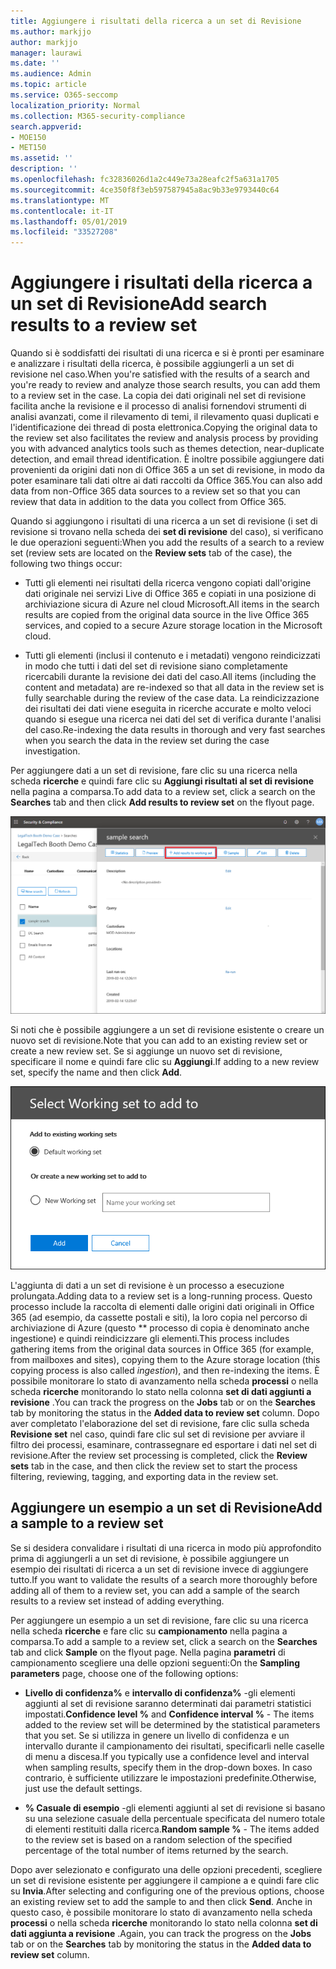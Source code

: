 ```yaml
---
title: Aggiungere i risultati della ricerca a un set di Revisione
ms.author: markjjo
author: markjjo
manager: laurawi
ms.date: ''
ms.audience: Admin
ms.topic: article
ms.service: O365-seccomp
localization_priority: Normal
ms.collection: M365-security-compliance
search.appverid:
- MOE150
- MET150
ms.assetid: ''
description: ''
ms.openlocfilehash: fc32836026d1a2c449e73a28eafc2f5a631a1705
ms.sourcegitcommit: 4ce350f8f3eb597587945a8ac9b33e9793440c64
ms.translationtype: MT
ms.contentlocale: it-IT
ms.lasthandoff: 05/01/2019
ms.locfileid: "33527208"
---
```

# <a name="add-search-results-to-a-review-set"></a><span data-ttu-id="955cb-102">Aggiungere i risultati della ricerca a un set di Revisione</span><span class="sxs-lookup"><span data-stu-id="955cb-102">Add search results to a review set</span></span>

<span data-ttu-id="955cb-103">Quando si è soddisfatti dei risultati di una ricerca e si è pronti per esaminare e analizzare i risultati della ricerca, è possibile aggiungerli a un set di revisione nel caso.</span><span class="sxs-lookup"><span data-stu-id="955cb-103">When you're satisfied with the results of a search and you're ready to review and analyze those search results, you can add them to a review set in the case.</span></span> <span data-ttu-id="955cb-104">La copia dei dati originali nel set di revisione facilita anche la revisione e il processo di analisi fornendovi strumenti di analisi avanzati, come il rilevamento di temi, il rilevamento quasi duplicati e l'identificazione dei thread di posta elettronica.</span><span class="sxs-lookup"><span data-stu-id="955cb-104">Copying the original data to the review set also facilitates the review and analysis process by providing you with advanced analytics tools such as themes detection, near-duplicate detection, and email thread identification.</span></span> <span data-ttu-id="955cb-105">È inoltre possibile aggiungere dati provenienti da origini dati non di Office 365 a un set di revisione, in modo da poter esaminare tali dati oltre ai dati raccolti da Office 365.</span><span class="sxs-lookup"><span data-stu-id="955cb-105">You can also add data from non-Office 365 data sources to a review set so that you can review that data in addition to the data you collect from Office 365.</span></span>

<span data-ttu-id="955cb-106">Quando si aggiungono i risultati di una ricerca a un set di revisione (i set di revisione si trovano nella scheda dei **set di revisione** del caso), si verificano le due operazioni seguenti:</span><span class="sxs-lookup"><span data-stu-id="955cb-106">When you add the results of a search to a review set (review sets are located on the **Review sets** tab of the case), the following two things occur:</span></span>

- <span data-ttu-id="955cb-107">Tutti gli elementi nei risultati della ricerca vengono copiati dall'origine dati originale nei servizi Live di Office 365 e copiati in una posizione di archiviazione sicura di Azure nel cloud Microsoft.</span><span class="sxs-lookup"><span data-stu-id="955cb-107">All items in the search results are copied from the original data source in the live Office 365 services, and copied to a secure Azure storage location in the Microsoft cloud.</span></span>

- <span data-ttu-id="955cb-108">Tutti gli elementi (inclusi il contenuto e i metadati) vengono reindicizzati in modo che tutti i dati del set di revisione siano completamente ricercabili durante la revisione dei dati del caso.</span><span class="sxs-lookup"><span data-stu-id="955cb-108">All items (including the content and metadata) are re-indexed so that all data in the review set is fully searchable during the review of the case data.</span></span> <span data-ttu-id="955cb-109">La reindicizzazione dei risultati dei dati viene eseguita in ricerche accurate e molto veloci quando si esegue una ricerca nei dati del set di verifica durante l'analisi del caso.</span><span class="sxs-lookup"><span data-stu-id="955cb-109">Re-indexing the data results in thorough and very fast searches when you search the data in the review set during the case investigation.</span></span>

<span data-ttu-id="955cb-110">Per aggiungere dati a un set di revisione, fare clic su una ricerca nella scheda **ricerche** e quindi fare clic su **Aggiungi risultati al set di revisione** nella pagina a comparsa.</span><span class="sxs-lookup"><span data-stu-id="955cb-110">To add data to a review set, click a search on the **Searches** tab and then click **Add results to review set** on the flyout page.</span></span>

![Aggiunta di dati a un set di Revisione](../media/c1b4fc00-7a15-4587-b9b0-ce594bb02e4d.png)

<span data-ttu-id="955cb-112">Si noti che è possibile aggiungere a un set di revisione esistente o creare un nuovo set di revisione.</span><span class="sxs-lookup"><span data-stu-id="955cb-112">Note that you can add to an existing review set or create a new review set.</span></span>  <span data-ttu-id="955cb-113">Se si aggiunge un nuovo set di revisione, specificare il nome e quindi fare clic su **Aggiungi**.</span><span class="sxs-lookup"><span data-stu-id="955cb-113">If adding to a new review set, specify the name and then click **Add**.</span></span>

![Selezionare un set di Revisione](../media/e8c6ab51-da8d-4c39-9b21-26bfdf453fb9.png)

<span data-ttu-id="955cb-115">L'aggiunta di dati a un set di revisione è un processo a esecuzione prolungata.</span><span class="sxs-lookup"><span data-stu-id="955cb-115">Adding data to a review set is a long-running process.</span></span> <span data-ttu-id="955cb-116">Questo processo include la raccolta di elementi dalle origini dati originali in Office 365 (ad esempio, da cassette postali e siti), la loro copia nel percorso di archiviazione di Azure (questo \*\* processo di copia è denominato anche ingestione) e quindi reindicizzare gli elementi.</span><span class="sxs-lookup"><span data-stu-id="955cb-116">This process includes gathering items from the original data sources in Office 365 (for example, from mailboxes and sites), copying them to the Azure storage location (this copying process is also called *ingestion*), and then re-indexing the items.</span></span> <span data-ttu-id="955cb-117">È possibile monitorare lo stato di avanzamento nella scheda **processi** o nella scheda **ricerche** monitorando lo stato nella colonna **set di dati aggiunti a revisione** .</span><span class="sxs-lookup"><span data-stu-id="955cb-117">You can track the progress on the **Jobs** tab or on the **Searches** tab by monitoring the status in the **Added data to review set** column.</span></span> <span data-ttu-id="955cb-118">Dopo aver completato l'elaborazione del set di revisione, fare clic sulla scheda **Revisione set** nel caso, quindi fare clic sul set di revisione per avviare il filtro dei processi, esaminare, contrassegnare ed esportare i dati nel set di revisione.</span><span class="sxs-lookup"><span data-stu-id="955cb-118">After the review set processing is completed, click the **Review sets** tab in the case, and then click the review set to start the process filtering, reviewing, tagging, and exporting data in the review set.</span></span>

## <a name="add-a-sample-to-a-review-set"></a><span data-ttu-id="955cb-119">Aggiungere un esempio a un set di Revisione</span><span class="sxs-lookup"><span data-stu-id="955cb-119">Add a sample to a review set</span></span>

<span data-ttu-id="955cb-120">Se si desidera convalidare i risultati di una ricerca in modo più approfondito prima di aggiungerli a un set di revisione, è possibile aggiungere un esempio dei risultati di ricerca a un set di revisione invece di aggiungere tutto.</span><span class="sxs-lookup"><span data-stu-id="955cb-120">If you want to validate the results of a search more thoroughly before adding all of them to a review set, you can add a sample of the search results to a review set instead of adding everything.</span></span>

<span data-ttu-id="955cb-121">Per aggiungere un esempio a un set di revisione, fare clic su una ricerca nella scheda **ricerche** e fare clic su **campionamento** nella pagina a comparsa.</span><span class="sxs-lookup"><span data-stu-id="955cb-121">To add a sample to a review set, click a search on the **Searches** tab and click **Sample** on the flyout page.</span></span> <span data-ttu-id="955cb-122">Nella pagina **parametri** di campionamento scegliere una delle opzioni seguenti:</span><span class="sxs-lookup"><span data-stu-id="955cb-122">On the **Sampling parameters** page, choose one of the following options:</span></span>

- <span data-ttu-id="955cb-123">**Livello di confidenza%** e **intervallo di confidenza%** -gli elementi aggiunti al set di revisione saranno determinati dai parametri statistici impostati.</span><span class="sxs-lookup"><span data-stu-id="955cb-123">**Confidence level %** and **Confidence interval %** - The items added to the review set will be determined by the statistical parameters that you set.</span></span> <span data-ttu-id="955cb-124">Se si utilizza in genere un livello di confidenza e un intervallo durante il campionamento dei risultati, specificarli nelle caselle di menu a discesa.</span><span class="sxs-lookup"><span data-stu-id="955cb-124">If you typically use a confidence level and interval when sampling results, specify them in the drop-down boxes.</span></span> <span data-ttu-id="955cb-125">In caso contrario, è sufficiente utilizzare le impostazioni predefinite.</span><span class="sxs-lookup"><span data-stu-id="955cb-125">Otherwise, just use the default settings.</span></span>

- <span data-ttu-id="955cb-126">**% Casuale di esempio** -gli elementi aggiunti al set di revisione si basano su una selezione casuale della percentuale specificata del numero totale di elementi restituiti dalla ricerca.</span><span class="sxs-lookup"><span data-stu-id="955cb-126">**Random sample %** - The items added to the review set is based on a random selection of the specified percentage of the total number of items returned by the search.</span></span>

<span data-ttu-id="955cb-127">Dopo aver selezionato e configurato una delle opzioni precedenti, scegliere un set di revisione esistente per aggiungere il campione a e quindi fare clic su **Invia**.</span><span class="sxs-lookup"><span data-stu-id="955cb-127">After selecting and configuring one of the previous options, choose an existing review set to add the sample to and then click **Send**.</span></span> <span data-ttu-id="955cb-128">Anche in questo caso, è possibile monitorare lo stato di avanzamento nella scheda **processi** o nella scheda **ricerche** monitorando lo stato nella colonna **set di dati aggiunta a revisione** .</span><span class="sxs-lookup"><span data-stu-id="955cb-128">Again, you can track the progress on the **Jobs** tab or on the **Searches** tab by monitoring the status in the **Added data to review set** column.</span></span>